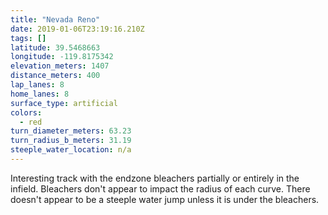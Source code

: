 ```yaml
---
title: "Nevada Reno"
date: 2019-01-06T23:19:16.210Z
tags: []
latitude: 39.5468663
longitude: -119.8175342
elevation_meters: 1407
distance_meters: 400
lap_lanes: 8
home_lanes: 8
surface_type: artificial
colors: 
  - red
turn_diameter_meters: 63.23
turn_radius_b_meters: 31.19
steeple_water_location: n/a
---
```


Interesting track with the endzone bleachers partially or entirely in the infield. Bleachers don't appear to impact the radius of each curve. There doesn't appear to be a steeple water jump unless it is under the bleachers. 


